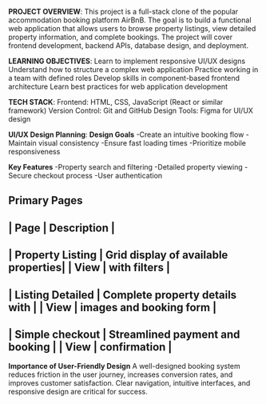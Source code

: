 **PROJECT OVERVIEW**:
This project is a full-stack clone of the popular accommodation booking platform AirBnB. The goal is to build a functional web application that allows users to browse property listings, view detailed property information, and complete bookings. The project will cover frontend development, backend APIs, database design, and deployment.

**LEARNING OBJECTIVES**:
  Learn to implement responsive UI/UX designs
  Understand how to structure a complex web application
  Practice working in a team with defined roles
  Develop skills in component-based frontend architecture
  Learn best practices for web application development

**TECH STACK**:
  Frontend: HTML, CSS, JavaScript (React or similar framework)
  Version Control: Git and GitHub
  Design Tools: Figma for UI/UX design
  

**UI/UX Design Planning**:
  **Design Goals**
      -Create an intuitive booking flow
      -Maintain visual consistency
      -Ensure fast loading times
      -Prioritize mobile responsiveness
      
  **Key Features**
      -Property search and filtering
      -Detailed property viewing
      -Secure checkout process
      -User authentication
      
  **Primary Pages**
-----------------------------------------------------------
|  **Page**         | **Description**                     |
-----------------------------------------------------------
| Property Listing  | Grid display of available properties|
|  View             | with filters                        |
-----------------------------------------------------------
| Listing Detailed  | Complete property details with      |
| View              | images and booking form             |
-----------------------------------------------------------
| Simple checkout   | Streamlined payment and booking     |
| View              | confirmation                        |
-----------------------------------------------------------

  **Importance of User-Friendly Design**
A well-designed booking system reduces friction in the user journey, increases conversion rates, and improves customer satisfaction. Clear navigation, intuitive interfaces, and responsive design are critical for success.
